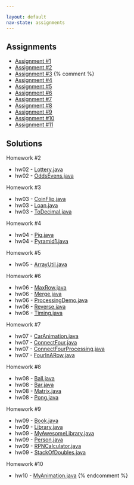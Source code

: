 ```yaml
---

layout: default
nav-state: assignments
---
```


## Assignments

* [Assignment #1](assignments/hw01.html)
* [Assignment #2](assignments/hw02.html)
* [Assignment #3](assignments/hw03.html)
{% comment %}
* [Assignment #4](assignments/hw04.html)
* [Assignment #5](assignments/hw05.html)
* [Assignment #6](assignments/hw06.html)
* [Assignment #7](assignments/hw07.html)
* [Assignment #8](assignments/hw08.html)
* [Assignment #9](assignments/hw09.html)
* [Assignment #10](assignments/hw10.html)
* [Assignment #11](assignments/hw11.html)


## Solutions

Homework #2

* hw02 - [Lottery.java](resources/code/hw02-solutions/Lottery.java)
* hw02 - [OddsEvens.java](resources/code/hw02-solutions/OddsEvens.java)

Homework #3

* hw03 - [CoinFlip.java](resources/code/hw03-solutions/CoinFlip.java)
* hw03 - [Loan.java](resources/code/hw03-solutions/Loan.java)
* hw03 - [ToDecimal.java](resources/code/hw03-solutions/ToDecimal.java)

Homework #4

* hw04 - [Pig.java](resources/code/hw04-solutions/Pig.java)
* hw04 - [Pyramid1.java](resources/code/hw04-solutions/Pyramid1.java)

Homework #5

* hw05 - [ArrayUtil.java](resources/code/hw05-solutions/ArrayUtil.java)

Homework #6

* hw06 - [MaxRow.java](resources/code/hw06-solutions/MaxRow.java)
* hw06 - [Merge.java](resources/code/hw06-solutions/Merge.java)
* hw06 - [ProcessingDemo.java](resources/code/hw06-solutions/ProcessingDemo.java)
* hw06 - [Reverse.java](resources/code/hw06-solutions/Reverse.java)
* hw06 - [Timing.java](resources/code/hw06-solutions/Timing.java)

Homework #7

* hw07 - [CarAnimation.java](resources/code/hw07-solutions/CarAnimation.java)
* hw07 - [ConnectFour.java](resources/code/hw07-solutions/ConnectFour.java)
* hw07 - [ConnectFourProcessing.java](resources/code/hw07-solutions/ConnectFourProcessing.java)
* hw07 - [FourInARow.java](resources/code/hw07-solutions/FourInARow.java)

Homework #8

* hw08 - [Ball.java](resources/code/hw08-solutions/Ball.java)
* hw08 - [Bar.java](resources/code/hw08-solutions/Bar.java)
* hw08 - [Matrix.java](resources/code/hw08-solutions/Matrix.java)
* hw08 - [Pong.java](resources/code/hw08-solutions/Pong.java)

Homework #9

* hw09 - [Book.java](resources/code/hw09-solutions/Book.java)
* hw09 - [Library.java](resources/code/hw09-solutions/Library.java)
* hw09 - [MyAwesomeLibrary.java](resources/code/hw09-solutions/MyAwesomeLibrary.java)
* hw09 - [Person.java](resources/code/hw09-solutions/Person.java)
* hw09 - [RPNCalculator.java](resources/code/hw09-solutions/RPNCalculator.java)
* hw09 - [StackOfDoubles.java](resources/code/hw09-solutions/StackOfDoubles.java)

Homework #10

* hw10 - [MyAnimation.java](resources/code/hw10-solutions/MyAnimation.java)
{% endcomment %}
